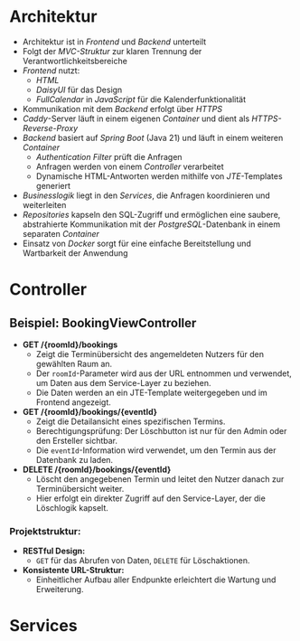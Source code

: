 # Architektur

- Architektur ist in *Frontend* und *Backend* unterteilt
- Folgt der *MVC-Struktur* zur klaren Trennung der Verantwortlichkeitsbereiche
- *Frontend* nutzt:
    - *HTML*
    - *DaisyUI* für das Design
    - *FullCalendar* in *JavaScript* für die Kalenderfunktionalität
- Kommunikation mit dem *Backend* erfolgt über *HTTPS*
- *Caddy*-Server läuft in einem eigenen *Container* und dient als *HTTPS-Reverse-Proxy*
- *Backend* basiert auf *Spring Boot* (Java 21) und läuft in einem weiteren *Container*
    - *Authentication Filter* prüft die Anfragen
    - Anfragen werden von einem *Controller* verarbeitet
    - Dynamische HTML-Antworten werden mithilfe von *JTE*-Templates generiert
- *Businesslogik* liegt in den *Services*, die Anfragen koordinieren und weiterleiten
- *Repositories* kapseln den SQL-Zugriff und ermöglichen eine saubere, abstrahierte Kommunikation mit der *PostgreSQL*-Datenbank in einem separaten *Container*
- Einsatz von *Docker* sorgt für eine einfache Bereitstellung und Wartbarkeit der Anwendung

# Controller

## Beispiel: BookingViewController
- **GET /{roomId}/bookings**
  - Zeigt die Terminübersicht des angemeldeten Nutzers für den gewählten Raum an.
  - Der `roomId`-Parameter wird aus der URL entnommen und verwendet, um Daten aus dem Service-Layer zu beziehen.
  - Die Daten werden an ein JTE-Template weitergegeben und im Frontend angezeigt.
- **GET /{roomId}/bookings/{eventId}**
  - Zeigt die Detailansicht eines spezifischen Termins.
  - Berechtigungsprüfung: Der Löschbutton ist nur für den Admin oder den Ersteller sichtbar.
  - Die `eventId`-Information wird verwendet, um den Termin aus der Datenbank zu laden.
- **DELETE /{roomId}/bookings/{eventId}**
  - Löscht den angegebenen Termin und leitet den Nutzer danach zur Terminübersicht weiter.
  - Hier erfolgt ein direkter Zugriff auf den Service-Layer, der die Löschlogik kapselt.

### **Projektstruktur:**
- **RESTful Design:**
  - `GET` für das Abrufen von Daten, `DELETE` für Löschaktionen.
- **Konsistente URL-Struktur:**
  - Einheitlicher Aufbau aller Endpunkte erleichtert die Wartung und Erweiterung.  

# Services
